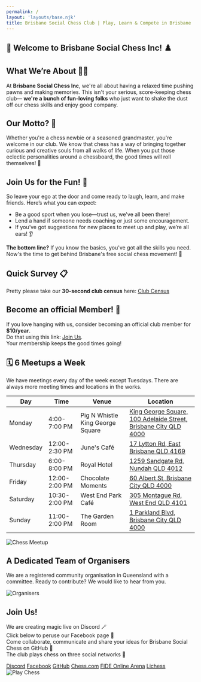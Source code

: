 ```yaml
---
permalink: /
layout: 'layouts/base.njk'
title: Brisbane Social Chess Club | Play, Learn & Compete in Brisbane
---
```


<section class="px-4 max-w-3xl">
  <h1 class="text-center text-2xl md:text-3xl font-bold mb-6">
    <span aria-hidden="true">🎉</span> Welcome to Brisbane Social Chess Inc! <span aria-hidden="true">♟️</span>
  </h1>
  <h2 class="text-center text-xl md:text-2xl font-semibold text-indigo-200 mb-3">What We’re About <span aria-hidden="true">🧑‍🎨</span></h2>
  <p class="text-center text-white/90 text-base md:text-lg mb-6">
    At <strong>Brisbane Social Chess Inc</strong>, we're all about having a relaxed time pushing pawns and making memories.
    This isn't your serious, score-keeping chess club— <strong>we're a bunch of fun-loving folks</strong> who just want to shake
    the dust off our chess skills and enjoy good company.
  </p>
  <h2 class="text-center text-xl md:text-2xl font-semibold text-indigo-200 mb-3">Our Motto? <span aria-hidden="true">🎯</span></h2>
  <p class="text-center text-white/90 text-base md:text-lg mb-6">
    Whether you're a chess newbie or a seasoned grandmaster, you're welcome in our club. We know that chess has a way of bringing
    together curious and creative souls from all walks of life. When you put those eclectic personalities around a chessboard, the
    good times will roll themselves! <span aria-hidden="true">🎊</span>
  </p>
  <h2 class="text-center text-xl md:text-2xl font-semibold text-indigo-200 mb-3">Join Us for the Fun! <span aria-hidden="true">🤝</span></h2>
  <p class="text-center text-white/90 text-base md:text-lg mb-4">
    So leave your ego at the door and come ready to laugh, learn, and make friends. Here’s what you can expect:
  </p>
  <ul class="list-disc list-inside text-white/90 mb-6 space-y-2">
    <li>Be a good sport when you lose—trust us, we've all been there!</li>
    <li>Lend a hand if someone needs coaching or just some encouragement.</li>
    <li>If you’ve got suggestions for new places to meet up and play, we’re all ears! <span aria-hidden="true">👂</span></li>
  </ul>
  <p class="text-center text-white/90 text-base md:text-lg mb-6">
    <strong>The bottom line?</strong> If you know the basics, you've got all the skills you need. Now's the time to get behind
    Brisbane's free social chess movement! <span aria-hidden="true">🙌</span>
  </p>
  <h2 class="text-center text-xl md:text-2xl font-semibold text-indigo-200 mb-3">Quick Survey <span aria-hidden="true">📋</span></h2>
  <p class="text-center text-white/90 text-base md:text-lg mb-6">
    Pretty please take our <strong>30-second club census</strong> here: <a href="https://goo.gl/VQGmes" class="text-cyan-400 hover:text-cyan-300 underline">Club Census</a>
  </p>
  <h2 class="text-center text-xl md:text-2xl font-semibold text-indigo-200 mb-3">Become an official Member! <span aria-hidden="true">🎈</span></h2>
  <p class="text-center text-white/90 text-base md:text-lg">
    If you love hanging with us, consider becoming an official club member for <strong>$10/year</strong>.
    <br />
    Do that using this link:
    <a href="https://app.joinit.com/o/brisbane-social-chess" class="text-cyan-400 hover:text-cyan-300 underline">Join Us</a>.
    <br />
    Your membership keeps the good times going!
  </p>
</section>

<section class="px-4 max-w-3xl">
  <h2 class="text-center text-xl md:text-2xl font-semibold mb-6"><span aria-hidden="true">🗓️</span> 6 Meetups a Week</h2>
  <p class="text-center text-white/90 text-base md:text-lg mb-6">
    We have meetings every day of the week except Tuesdays. There are always more meeting times and locations in the works.
  </p>
  <div class="overflow-x-auto mb-6">
    <table class="min-w-full border border-gray-300 text-left text-white/90">
      <thead class="bg-indigo-900 text-white text-center">
        <tr>
          <th class="px-4 py-2">Day</th>
          <th class="px-4 py-2">Time</th>
          <th class="px-4 py-2">Venue</th>
          <th class="px-4 py-2">Location</th>
        </tr>
      </thead>
      <tbody>
        <tr class="border-t border-gray-500">
          <td class="px-4 py-2">Monday</td>
          <td class="px-4 py-2">4:00-7:00 PM</td>
          <td class="px-4 py-2 font-semibold">Pig N Whistle King George Square</td>
          <td class="px-4 py-2">
            <a href="https://www.google.com/maps/search/?api=1&query=Pig+N+Whistle+King+George+Square%2C+100+Adelaide+Street%2C+Brisbane+City+QLD+4000"
              target="_blank"
              rel="noopener noreferrer"
              class="text-cyan-400 hover:text-cyan-300 underline">
              King George Square, 100 Adelaide Street, Brisbane City QLD 4000
            </a>
          </td>
        </tr>
        <tr class="border-t border-gray-500">
          <td class="px-4 py-2">Wednesday</td>
          <td class="px-4 py-2">12:00-2:30 PM</td>
          <td class="px-4 py-2 font-semibold">June's Café</td>
          <td class="px-4 py-2">
            <a href="https://www.google.com/maps/search/?api=1&query=June%27s+Cafe%2C+17+Lytton+Rd%2C+East+Brisbane+QLD+4169"
              target="_blank"
              rel="noopener noreferrer"
              class="text-cyan-400 hover:text-cyan-300 underline">
              17 Lytton Rd, East Brisbane QLD 4169
            </a>
          </td>
        </tr>
        <tr class="border-t border-gray-500">
          <td class="px-4 py-2">Thursday</td>
          <td class="px-4 py-2">6:00-8:00 PM</td>
          <td class="px-4 py-2 font-semibold">Royal Hotel</td>
          <td class="px-4 py-2">
            <a href="https://www.google.com/maps/search/?api=1&query=Royal+Hotel%2C+1259+Sandgate+Rd%2C+Nundah+QLD+4012"
              target="_blank"
              rel="noopener noreferrer"
              class="text-cyan-400 hover:text-cyan-300 underline">
              1259 Sandgate Rd, Nundah QLD 4012
            </a>
          </td>
        </tr>
        <tr class="border-t border-gray-500">
          <td class="px-4 py-2">Friday</td>
          <td class="px-4 py-2">12:00-2:00 PM</td>
          <td class="px-4 py-2 font-semibold">Chocolate Moments</td>
          <td class="px-4 py-2">
            <a href="https://www.google.com/maps/search/?api=1&query=Chocolate+Moments%2C+60+Albert+St%2C+Brisbane+City+QLD+4000"
              target="_blank"
              rel="noopener noreferrer"
              class="text-cyan-400 hover:text-cyan-300 underline">
              60 Albert St, Brisbane City QLD 4000
            </a>
          </td>
        </tr>
        <tr class="border-t border-gray-500">
          <td class="px-4 py-2">Saturday</td>
          <td class="px-4 py-2">10:30-2:00 PM</td>
          <td class="px-4 py-2 font-semibold">West End Park Café</td>
          <td class="px-4 py-2">
            <a href="https://www.google.com/maps/search/?api=1&query=West+End+Park+Cafe%2C+305+Montague+Rd%2C+West+End+QLD+4101"
              target="_blank"
              rel="noopener noreferrer"
              class="text-cyan-400 hover:text-cyan-300 underline">
              305 Montague Rd, West End QLD 4101
            </a>
          </td>
        </tr>
        <tr class="border-t border-gray-500">
          <td class="px-4 py-2">Sunday</td>
          <td class="px-4 py-2">11:00-2:00 PM</td>
          <td class="px-4 py-2 font-semibold">The Garden Room</td>
          <td class="px-4 py-2">
            <a href="https://www.google.com/maps/search/?api=1&query=The+Garden+Room%2C+1+Parkland+Blvd%2C+Brisbane+City+QLD+4000"
              target="_blank"
              rel="noopener noreferrer"
              class="text-cyan-400 hover:text-cyan-300 underline">
              1 Parkland Blvd, Brisbane City QLD 4000
            </a>
          </td>
        </tr>
      </tbody>
    </table>
  </div>
  <img src="{{ '/assets/locations.jpg' | url }}" alt="Chess Meetup" class="mx-auto rounded-lg w-full md:w-3/4"/>
</section>

<section class="px-4 max-w-3xl text-center">
  <h2 class="text-xl md:text-2xl font-semibold mb-4">A Dedicated Team of Organisers</h2>
  <p class="text-white/90 mb-6">We are a registered community organisation in Queensland with a committee. Ready to contribute? We would like to hear from you.</p>
  <img src="{{ '/assets/organisers.jpg' | url }}" alt="Organisers" class="mx-auto rounded-lg w-full md:w-3/4"/>
</section>

<section class="px-4 max-w-3xl text-center">
  <h2 class="text-xl md:text-2xl font-semibold mb-4">Join Us!</h2>
  <p class="text-white/90 mb-6">
    We are creating magic live on Discord <span aria-hidden="true">🪄</span><br/>
    Click below to peruse our Facebook page <span aria-hidden="true">📄</span><br/>
    Come collaborate, communicate and share your ideas for Brisbane Social Chess on GitHub <span aria-hidden="true">🚀</span><br/>
    The club plays chess on three social networks <span aria-hidden="true">💃</span>
  </p>
  <div class="flex flex-col md:flex-row flex-wrap justify-center gap-4 mb-6">
    <a href="https://discord.com/invite/JWBKhQmzvD" class="px-6 py-3 bg-indigo-900 hover:bg-indigo-400 rounded-full font-bold shadow-md">Discord</a>
    <a href="https://www.facebook.com/BrisbaneSocialChess/" class="px-6 py-3 bg-indigo-900 hover:bg-indigo-400 rounded-full font-bold shadow-md">Facebook</a>
    <a href="https://github.com/brisbanesocialchess" class="px-6 py-3 bg-indigo-900 hover:bg-indigo-400 rounded-full font-bold shadow-md">GitHub</a>
    <a href="https://www.chess.com/club/brisbane-social-chess" class="px-6 py-3 bg-indigo-900 hover:bg-indigo-400 rounded-full font-bold shadow-md">Chess.com</a>
    <a href="https://worldchess.com/community/bsc" class="px-6 py-3 bg-indigo-900 hover:bg-indigo-400 rounded-full font-bold shadow-md">FIDE Online Arena</a>
    <a href="https://lichess.org/team/brisbane-social-chess" class="px-6 py-3 bg-indigo-900 hover:bg-indigo-400 rounded-full font-bold shadow-md">Lichess</a>
  </div>
  <img src="{{ '/assets/background-smaller.jpg' | url }}" alt="Play Chess" class="mx-auto rounded-lg w-full md:w-3/4"/>
</section>
